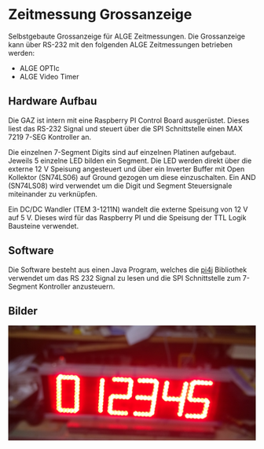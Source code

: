# Zeitmessung Grossanzeige

Selbstgebaute Grossanzeige für ALGE Zeitmessungen. 
Die Grossanzeige kann über RS-232 mit den folgenden ALGE Zeitmessungen betrieben werden:
* ALGE OPTIc 
* ALGE Video Timer 

## Hardware Aufbau

Die GAZ ist intern mit eine Raspberry PI Control Board ausgerüstet. Dieses liest das RS-232 Signal und steuert über die SPI Schnittstelle einen 
MAX 7219 7-SEG Kontroller an. 

Die einzelnen 7-Segment Digits sind auf einzelnen Platinen aufgebaut. 
Jeweils 5 einzelne LED bilden ein Segment. Die LED werden direkt über die externe 12 V Speisung angesteuert und über
ein Inverter Buffer mit Open Kollektor (SN74LS06) auf Ground gezogen um diese einzuschalten. 
Ein AND (SN74LS08) wird verwendet um die Digit und Segment Steuersignale miteinander zu verknüpfen.

Ein DC/DC Wandler (TEM 3-1211N) wandelt die externe Speisung von 12 V auf 5 V. Dieses wird für das Raspberry PI und die Speisung der TTL Logik Bausteine verwendet.

## Software

Die Software besteht aus einen Java Program, welches die [pi4j](http://pi4j.com/) Bibliothek verwendet um das RS 232 Signal zu lesen und die SPI Schnittstelle zum 
7-Segment Kontroller anzusteuern.

## Bilder

![GAZ](images/gaz.jpg "GAZ")



